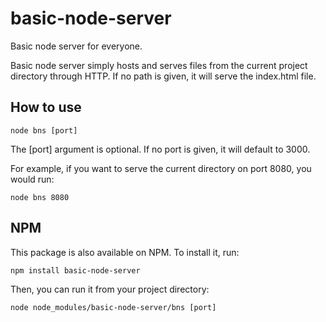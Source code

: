# basic-node-server
Basic node server for everyone.

Basic node server simply hosts and serves files from the current project directory through HTTP.
If no path is given, it will serve the index.html file.

## How to use
```
node bns [port]
```

The [port] argument is optional. If no port is given, it will default to 3000.

For example, if you want to serve the current directory on port 8080, you would run:

```
node bns 8080
```

## NPM
This package is also available on NPM. To install it, run:

```
npm install basic-node-server

```

Then, you can run it from your project directory:

```
node node_modules/basic-node-server/bns [port]
```